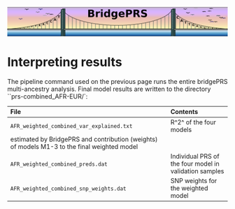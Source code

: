 ![Screenshot](img/slim/quikstart_logo3.png)

# Interpreting results 

The pipeline command used on the previous page runs the entire bridgePRS multi-ancestry 
analysis. Final model results are written to the directory ``prs-combined_AFR-EUR/`:

File|Contents|
:------------------------|:------------------------|
 `AFR_weighted_combined_var_explained.txt` | R^2^ of the four models
 estimated by BridgePRS  and contribution (weights) of models M1-3 to the final weighted model |
 `AFR_weighted_combined_preds.dat` | Individual PRS of the four model in validation samples |
 `AFR_weighted_combined_snp_weights.dat` | SNP weights for the weighted model |




